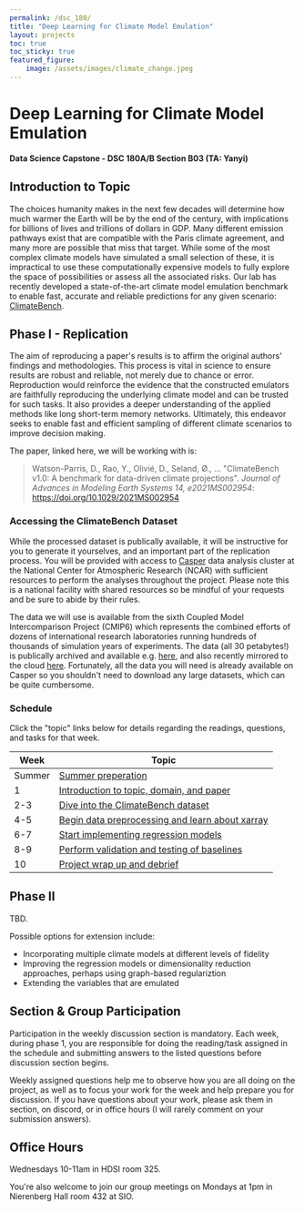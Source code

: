 ```yaml
---
permalink: /dsc_180/
title: "Deep Learning for Climate Model Emulation"
layout: projects
toc: true
toc_sticky: true
featured_figure: 
    image: /assets/images/climate_change.jpeg
---
```

# Deep Learning for Climate Model Emulation
**Data Science Capstone - DSC 180A/B Section B03 (TA: Yanyi)**

## Introduction to Topic

The choices humanity makes in the next few decades will determine how much warmer the Earth will be by the end of the century, with implications for billions of lives and trillions of dollars in GDP. Many different emission pathways exist that are compatible with the Paris climate agreement, and many more are possible that miss that target. While some of the most complex climate models have simulated a small selection of these, it is impractical to use these computationally expensive models to fully explore the space of possibilities or assess all the associated risks. Our lab has recently developed a state-of-the-art climate model emulation benchmark to enable fast, accurate and reliable predictions for any given scenario: [ClimateBench](<https://github.com/duncanwp/ClimateBench>). 

## Phase I - Replication

The aim of reproducing a paper's results is to affirm the original authors' findings and methodologies. This process is vital in science to ensure results are robust and reliable, not merely due to chance or error. Reproduction would reinforce the evidence that the constructed emulators are faithfully reproducing the underlying climate model and can be trusted for such tasks. It also provides a deeper understanding of the applied methods like long short-term memory networks. Ultimately, this endeavor seeks to enable fast and efficient sampling of different climate scenarios to improve decision making.

The paper, linked here, we will be working with is:
>  Watson-Parris, D., Rao, Y., Olivié, D., Seland, Ø., ... "ClimateBench v1.0: A benchmark for data-driven climate projections". *Journal of Advances in Modeling Earth Systems 14, e2021MS002954*: <https://doi.org/10.1029/2021MS002954>


### Accessing the ClimateBench Dataset

While the processed dataset is publically available, it will be instructive for you to generate it yourselves, and an important part of the replication process. You will be provided with access to [Casper](https://arc.ucar.edu/knowledge_base/70549550) data analysis cluster at the National Center for Atmospheric Research (NCAR) with sufficient resources to perform the analyses throughout the project. Please note this is a national facility with shared resources so be mindful of your requests and be sure to abide by their rules.

The data we will use is available from the sixth Coupled Model Intercomparison Project (CMIP6) which represents the combined efforts of dozens of international research laboratories running hundreds of thousands of simulation years of experiments. The data (all 30 petabytes!) is publically archived and available e.g. [here](https://esgf-index1.ceda.ac.uk/projects/esgf-ceda/), and also recently mirrored to the cloud [here](https://registry.opendata.aws/cmip6/). Fortunately, all the data you will need is already available on Casper so you shouldn't need to download any large datasets, which can be quite cumbersome. 

### Schedule

Click the "topic" links below for details regarding the readings, questions, and tasks for that week.

| Week | Topic |
| --- | --- |
| Summer | [Summer preperation](/dsc_180_summer) |
| 1 | [Introduction to topic, domain, and paper](/dsc_180_intro) |
| 2-3 | [Dive into the ClimateBench dataset](/dsc_180_data) |
| 4-5 | [Begin data preprocessing and learn about xarray](/dsc_180_xarray) |
| 6-7 | [Start implementing regression models](/dsc_180_implement) |
| 8-9 | [Perform validation and testing of baselines](/dsc_180_validate) |
| 10 | [Project wrap up and debrief](/dsc_180_debrief) |


## Phase II

TBD. 

Possible options for extension include:
- Incorporating multiple climate models at different levels of fidelity
- Improving the regression models or dimensionality reduction approaches, perhaps using graph-based regulariztion
- Extending the variables that are emulated 

## Section & Group Participation

Participation in the weekly discussion section is mandatory. Each week, during phase 1, you are responsible for doing the reading/task assigned in the schedule and submitting answers to the listed questions before discussion section begins.

Weekly assigned questions help me to observe how you are all doing on the project, as well as to focus your work for the week and help prepare you for discussion. If you have questions about your work, please ask them in section, on discord, or in office hours (I will rarely comment on your submission answers).


## Office Hours

Wednesdays 10-11am in HDSI room 325.

You're also welcome to join our group meetings on Mondays at 1pm in Nierenberg Hall room 432 at SIO. 